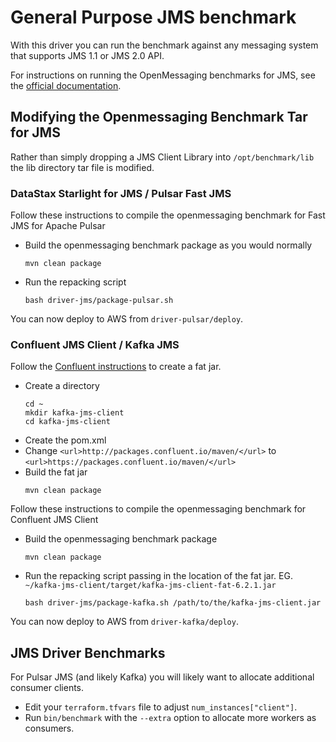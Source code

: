 # General Purpose JMS benchmark

With this driver you can run the benchmark against any messaging system that supports JMS 1.1 or JMS 2.0 API.

For instructions on running the OpenMessaging benchmarks for JMS, see the [official documentation](https://github.com/openmessaging/openmessaging.github.io/blob/source/docs/benchmarks/jms.md).

## Modifying the Openmessaging Benchmark Tar for JMS

Rather than simply dropping a JMS Client Library into `/opt/benchmark/lib` the lib directory tar file is modified.

### DataStax Starlight for JMS / Pulsar Fast JMS

Follow these instructions to compile the openmessaging benchmark for Fast JMS for Apache Pulsar

- Build the openmessaging benchmark package as you would normally
  ```
  mvn clean package
  ```
- Run the repacking script
  ```
  bash driver-jms/package-pulsar.sh
  ```

You can now deploy to AWS from `driver-pulsar/deploy`.

### Confluent JMS Client / Kafka JMS

Follow the [Confluent instructions][1] to create a fat jar.

- Create a directory
  ```
  cd ~
  mkdir kafka-jms-client
  cd kafka-jms-client
  ```
- Create the pom.xml
- Change `<url>http://packages.confluent.io/maven/</url>` to `<url>https://packages.confluent.io/maven/</url>`
- Build the fat jar
  ```
  mvn clean package
  ```

Follow these instructions to compile the openmessaging benchmark for Confluent JMS Client

- Build the openmessaging benchmark package
  ```
  mvn clean package
  ```
- Run the repacking script passing in the location of the fat jar. EG. `~/kafka-jms-client/target/kafka-jms-client-fat-6.2.1.jar`
  ```
  bash driver-jms/package-kafka.sh /path/to/the/kafka-jms-client.jar
  ```

You can now deploy to AWS from `driver-kafka/deploy`.

## JMS Driver Benchmarks

For Pulsar JMS (and likely Kafka) you will likely want to allocate additional consumer clients.

- Edit your `terraform.tfvars` file to adjust `num_instances["client"]`.
- Run `bin/benchmark` with the `--extra` option to allocate more workers as consumers.



[1]: https://docs.confluent.io/platform/current/clients/kafka-jms-client/installation.html#appendix-1